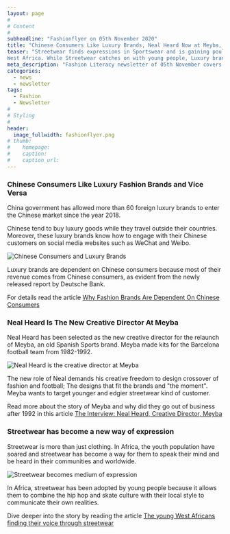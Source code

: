 ```yaml
---
layout: page
#
# Content
#
subheadline: "Fashionflyer on 05th November 2020"
title: "Chinese Consumers Like Luxury Brands, Neal Heard Now at Meyba, and Streetwear is expressive"
teaser: "Streetwear finds expressions in Sportswear and is gaining poularity in
West Africa. While Streetwear catches on with young people, Luxury brands bring more revenues from China. Read more..."
meta_description: "Fashion Literacy newsletter of 05th November covers articles on Neal Heard, Luxury brands in China, and Steetwear popularity in Africa."
categories:
  - news
  - newsletter
tags:
  - Fashion
  - Newsletter
#
# Styling
#
header:
  image_fullwidth: fashionflyer.png
# thumb:
#    homepage:
#    caption:
#    caption_url:
---
```

### Chinese Consumers Like Luxury Fashion Brands and Vice Versa

China government has allowed more than 60 foreign luxury brands 
to enter the Chinese market since the year 2018.

Chinese tend to buy luxury goods while they travel outside their countries. Moreover, these luxury brands know how to engage with their Chinese customers on social media websites such as WeChat and Weibo.

<p><img src="{{site.url}}/images/resized/480/newsletter_05_nov_post1.png" alt="Chinese Consumers and Luxury Brands" srcset="            {{site.url}}/images/resized/320/newsletter_05_nov_post1.png 320w,            {{site.url}}/images/resized/480/newsletter_05_nov_post1.png 480w,    " /></p>

Luxury brands are dependent on Chinese consumers because most of their revenue comes from Chinese consumers, as evident from the newly released report by Deutsche Bank.

For details read the article [Why Fashion Brands Are Dependent
On Chinese Consumers](http://fashionchinaagency.com/why-fashion-brands-are-dependent-on-chinese-consumers/)

### Neal Heard Is The New Creative Director At Meyba

Neal Heard has been selected as the new creative director for the relaunch of Meyba, an old 
Spanish Sports brand. Meyba made kits for the Barcelona football team from 1982-1992.


<p><img src="{{site.url}}/images/resized/480/newsletter_05_nov_post2.jpg" alt="Neal Heard is the creative director at Meyba" srcset="            {{site.url}}/images/resized/320/newsletter_05_nov_post2.jpg 320w,            {{site.url}}/images/resized/480/newsletter_05_nov_post2.jpg 480w,            {{site.url}}/images/resized/600/newsletter_05_nov_post2.jpg 600w,    " /></p>

The new role of Neal demands his creative freedom to design crossover of fashion
and football; The designs that fit the brands and "the moment". Meyba wants to target
younger and edgier streetwear kind of customer.

Read more about the story of Meyba and why did they go out of business after 1992 in this article 
[The Interview: Neal Heard, Creative Director, Meyba](https://www.theindustry.fashion/the-interview-neal-heard-creative-director-meyba/)

### Streetwear has become a new way of expression

Streetwear is more than just clothing. In Africa, the youth population have soared and 
streetwear has become a way for them to speak their mind and be heard in their communities
and worldwide.

<p><img src="{{site.url}}/images/resized/480/newsletter_05_nov_post3.jpg" alt="Streetwear becomes medium of expression" srcset="            {{site.url}}/images/resized/320/newsletter_05_nov_post3.jpg 320w,            {{site.url}}/images/resized/480/newsletter_05_nov_post3.jpg 480w,            {{site.url}}/images/resized/600/newsletter_05_nov_post3.jpg 600w,    " /></p>

In Africa, streetwear has been adopted by young people because it allows them to 
combine the hip hop and skate culture with their local style to communicate their own 
realities.

Dive deeper into the story by reading the article [The young West Africans finding their voice through streetwear](https://www.myjoyonline.com/lifestyle/fashion/the-young-west-africans-finding-their-voice-through-streetwear/)
